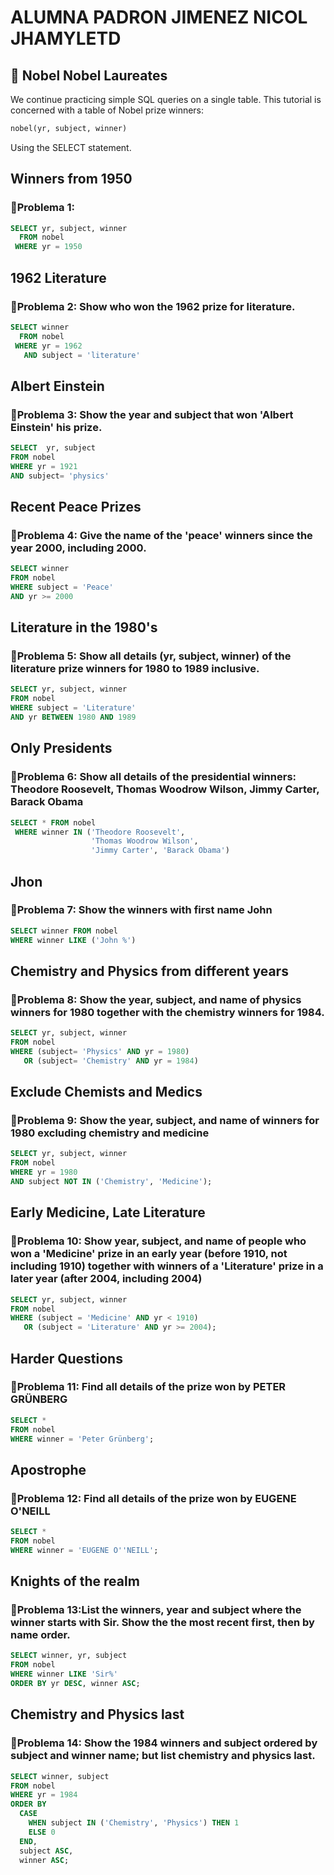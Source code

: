 # ALUMNA PADRON JIMENEZ NICOL JHAMYLETD 

## 📌​ Nobel Nobel Laureates
We continue practicing simple SQL queries on a single table.
This tutorial is concerned with a table of Nobel prize winners:
```sql
nobel(yr, subject, winner)
```
Using the SELECT statement.

## Winners from 1950
### 📌Problema 1:
```sql
SELECT yr, subject, winner
  FROM nobel
 WHERE yr = 1950
```
## 1962 Literature
### 📌Problema 2: Show who won the 1962 prize for literature.
```sql
SELECT winner
  FROM nobel
 WHERE yr = 1962
   AND subject = 'literature'
```
## Albert Einstein
### 📌Problema 3: Show the year and subject that won 'Albert Einstein' his prize.
```sql
SELECT  yr, subject
FROM nobel
WHERE yr = 1921
AND subject= 'physics'
```
## Recent Peace Prizes
### 📌Problema 4: Give the name of the 'peace' winners since the year 2000, including 2000.
```sql
SELECT winner 
FROM nobel
WHERE subject = 'Peace'
AND yr >= 2000
```
## Literature in the 1980's
### 📌Problema 5: Show all details (yr, subject, winner) of the literature prize winners for 1980 to 1989 inclusive.
```sql
SELECT yr, subject, winner
FROM nobel
WHERE subject = 'Literature'
AND yr BETWEEN 1980 AND 1989
```
## Only Presidents
### 📌Problema 6: Show all details of the presidential winners: Theodore Roosevelt, Thomas Woodrow Wilson, Jimmy Carter, Barack Obama
```sql
SELECT * FROM nobel
 WHERE winner IN ('Theodore Roosevelt',
                  'Thomas Woodrow Wilson',
                  'Jimmy Carter', 'Barack Obama')
```
## Jhon
### 📌Problema 7: Show the winners with first name John
```sql
SELECT winner FROM nobel
WHERE winner LIKE ('John %')
```
## Chemistry and Physics from different years 
### 📌Problema 8: Show the year, subject, and name of physics winners for 1980 together with the chemistry winners for 1984.
```sql
SELECT yr, subject, winner
FROM nobel
WHERE (subject= 'Physics' AND yr = 1980)
   OR (subject= 'Chemistry' AND yr = 1984)
```
## Exclude Chemists and Medics
### 📌Problema 9: Show the year, subject, and name of winners for 1980 excluding chemistry and medicine
```sql
SELECT yr, subject, winner  
FROM nobel  
WHERE yr = 1980  
AND subject NOT IN ('Chemistry', 'Medicine');

```
## Early Medicine, Late Literature
### 📌Problema 10: Show year, subject, and name of people who won a 'Medicine' prize in an early year (before 1910, not including 1910) together with winners of a 'Literature' prize in a later year (after 2004, including 2004)
```sql
SELECT yr, subject, winner
FROM nobel
WHERE (subject = 'Medicine' AND yr < 1910)
   OR (subject = 'Literature' AND yr >= 2004);
```
## Harder Questions
### 📌Problema 11: Find all details of the prize won by PETER GRÜNBERG
```sql
SELECT *  
FROM nobel  
WHERE winner = 'Peter Grünberg';
```
## Apostrophe
### 📌Problema 12: Find all details of the prize won by EUGENE O'NEILL
```sql
SELECT *  
FROM nobel  
WHERE winner = 'EUGENE O''NEILL';
```
## Knights of the realm
### 📌Problema 13:List the winners, year and subject where the winner starts with Sir. Show the the most recent first, then by name order.
```sql
SELECT winner, yr, subject  
FROM nobel  
WHERE winner LIKE 'Sir%'  
ORDER BY yr DESC, winner ASC;
```
## Chemistry and Physics last
### 📌Problema 14: Show the 1984 winners and subject ordered by subject and winner name; but list chemistry and physics last.
```sql
SELECT winner, subject  
FROM nobel  
WHERE yr = 1984  
ORDER BY 
  CASE 
    WHEN subject IN ('Chemistry', 'Physics') THEN 1
    ELSE 0
  END,
  subject ASC, 
  winner ASC;
```
